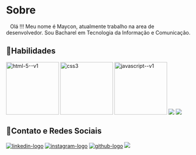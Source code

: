 <h1>Sobre</h1> 

&ensp; Olá !!! Meu nome é Maycon, atualmente trabalho na area de desenvolvedor.
Sou Bacharel em Tecnologia da Informação e Comunicação.
<br>

<h2>🚀Habilidades</h2>
<div>
<img width="144" height="144" src="https://img.icons8.com/color/144/html-5--v1.png" alt="html-5--v1"/>
<img width="144" height="144" src="https://img.icons8.com/color/144/css3.png" alt="css3"/> 
<img width="144" height="144" src="https://img.icons8.com/color/144/javascript--v1.png" alt="javascript--v1"/>
<img src= "https://img.shields.io/badge/JavaScript-323330?style=for-the-badge&logo=javascript&logoColor=F7DF1E"> 
<img src= "https://img.shields.io/badge/React-20232A?style=for-the-badge&logo=react&logoColor=61DAFB">
</div>

<h2>📱Contato e Redes Sociais</h2>
  
  <a href="https://www.linkedin.com/in/maycon-ant%C3%B4nio-daniel-a01883139/" target="blank"> <img src= "https://img.shields.io/badge/LinkedIn-0077B5?style=for-the-badge&logo=linkedin&logoColor=white" alt= "linkedin-logo"/></a> 
  <a href="https://www.instagram.com/mayconantoniio/" target="blank"> <img src="https://img.shields.io/badge/Instagram-E4405F?style=for-the-badge&logo=instagram&logoColor=white" alt="instagram-logo"/></a>
  <a href="https://github.com/MayconAntonioDaniel" target="blank"><img src="https://img.shields.io/badge/GitHub-100000?style=for-the-badge&logo=github&logoColor=white" alt="github-logo"/></a>
  <a href="mailto:mayconapd@gmail.com" target="blank"><img src="https://img.shields.io/badge/Gmail-D14836?style=for-the-badge&logo=gmail&logoColor=white"/></a>

  
